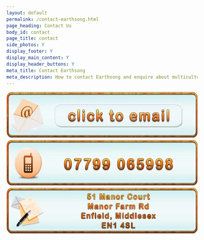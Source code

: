 ```yaml
---
layout: default
permalink: /contact-earthsong.html
page_heading: Contact Us
body_id: contact
page_title: contact 
side_photos: Y 
display_footer: Y 
display_main_content: Y
display_header_buttons: Y
meta_title: Contact Earthsong
meta_description: How to contact Earthsong and enquire about multicultural workshops in schools.
---
```

<span></span>
<a href="mailto:earthsongmusicworkshops@gmail.com?subject=enquiry from Earthsong Website"><img src="/images/contact/button_clicktoemail.jpg" alt="earthsongmusicworkshops@gmail.com" height="125" width="569"></a>            
<img src="/images/contact/button_mobile.jpg" width="569" height="122" alt="Mobile 07799 065998" />
<img src="/images/contact/button_address-ver2.jpg" width="569" height="123" alt="44 Fishing Temple, 141 Chertsey Lane, Staines, Middlesex, TW18 3ND" />